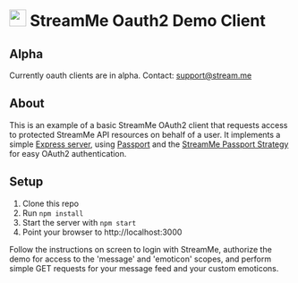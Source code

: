 # <img src="https://static1.stream.me/web/active/images/robot-avatar.png" width=30px; style="display= inline-block" /> StreamMe Oauth2 Demo Client

## Alpha

Currently oauth clients are in alpha. 
Contact: support@stream.me

## About
This is an example of a basic StreamMe OAuth2 client that requests access to protected StreamMe API resources on behalf of a user.
It implements a simple <a href='http://expressjs.com/'>Express server</a>, using <a href='http://passportjs.org/'>Passport</a> and the <a href='https://github.com/StreamMeBots/passport-streamme-oauth2'>StreamMe Passport Strategy</a> for easy OAuth2 authentication.

## Setup

1. Clone this repo
2. Run `npm install`
3. Start the server with `npm start`
4. Point your browser to http://localhost:3000

Follow the instructions on screen to login with StreamMe, authorize the demo for access to the 'message' and 'emoticon' scopes, and perform simple GET requests for your message feed and your custom emoticons.